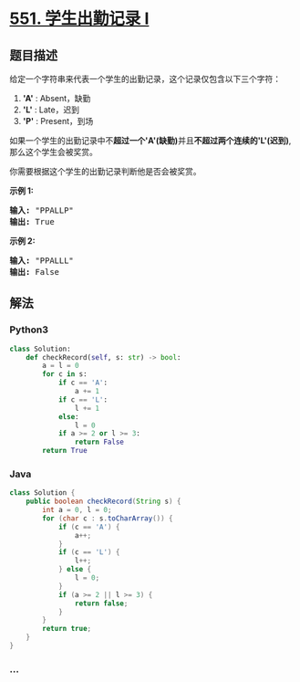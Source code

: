 # [551. 学生出勤记录 I](https://leetcode-cn.com/problems/student-attendance-record-i)



## 题目描述

<!-- 这里写题目描述 -->

<p>给定一个字符串来代表一个学生的出勤记录，这个记录仅包含以下三个字符：</p>

<ol>
	<li><strong>&#39;A&#39;</strong> : Absent，缺勤</li>
	<li><strong>&#39;L&#39;</strong> : Late，迟到</li>
	<li><strong>&#39;P&#39;</strong> : Present，到场</li>
</ol>

<p>如果一个学生的出勤记录中不<strong>超过一个&#39;A&#39;(缺勤)</strong>并且<strong>不超过两个连续的&#39;L&#39;(迟到)</strong>,那么这个学生会被奖赏。</p>

<p>你需要根据这个学生的出勤记录判断他是否会被奖赏。</p>

<p><strong>示例 1:</strong></p>

<pre><strong>输入:</strong> &quot;PPALLP&quot;
<strong>输出:</strong> True
</pre>

<p><strong>示例 2:</strong></p>

<pre><strong>输入:</strong> &quot;PPALLL&quot;
<strong>输出:</strong> False
</pre>


## 解法

<!-- 这里可写通用的实现逻辑 -->

<!-- tabs:start -->

### **Python3**

<!-- 这里可写当前语言的特殊实现逻辑 -->

```python
class Solution:
    def checkRecord(self, s: str) -> bool:
        a = l = 0
        for c in s:
            if c == 'A':
                a += 1
            if c == 'L':
                l += 1
            else:
                l = 0
            if a >= 2 or l >= 3:
                return False
        return True
```

### **Java**

<!-- 这里可写当前语言的特殊实现逻辑 -->

```java
class Solution {
    public boolean checkRecord(String s) {
        int a = 0, l = 0;
        for (char c : s.toCharArray()) {
            if (c == 'A') {
                a++;
            }
            if (c == 'L') {
                l++;
            } else {
                l = 0;
            }
            if (a >= 2 || l >= 3) {
                return false;
            }
        }
        return true;
    }
}
```

### **...**

```

```

<!-- tabs:end -->
